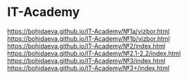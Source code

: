 # IT-Academy
https://bohidaeva.github.io/IT-Academy/№1a/vizbor.html <br>
https://bohidaeva.github.io/IT-Academy/№1b/vizbor.html <br>
https://bohidaeva.github.io/IT-Academy/№2/index.html <br>
https://bohidaeva.github.io/IT-Academy/№2.1-2.2/index.html <br>
https://bohidaeva.github.io/IT-Academy/№3/index.html <br>
https://bohidaeva.github.io/IT-Academy/№3+/index.html <br>
